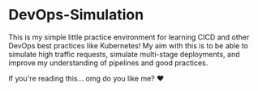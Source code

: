 # DevOps-Simulation

This is my simple little practice environment for learning CICD and other DevOps best practices like Kubernetes! My aim with this is to be able to simulate high traffic requests, simulate multi-stage deployments, and improve my understanding of pipelines and good practices.

If you're reading this... omg do you like me? :heart:
